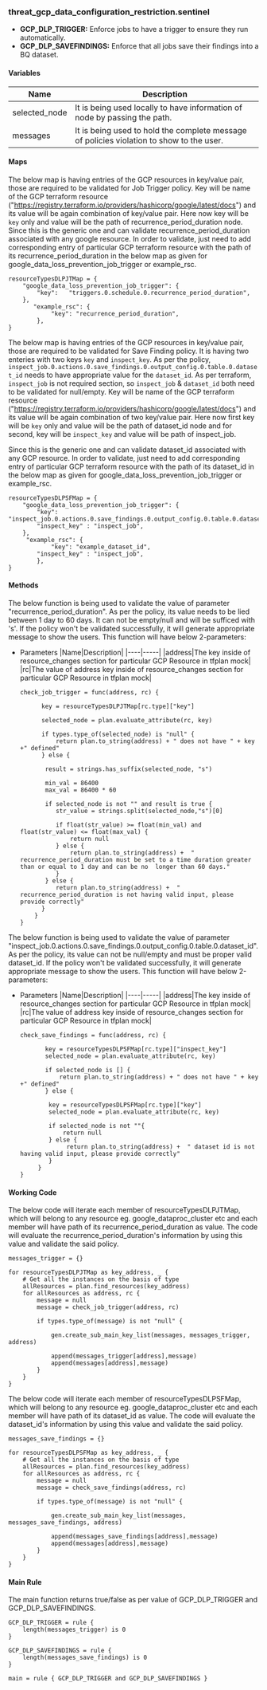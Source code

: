 ### threat_gcp_data_configuration_restriction.sentinel
* **GCP_DLP_TRIGGER:** Enforce jobs to have a trigger to ensure they run automatically.
* **GCP_DLP_SAVEFINDINGS:** Enforce that all jobs save their findings into a BQ dataset.

#### Variables 
|Name|Description|
|----|-----|
|selected_node|It is being used locally to have information of node by passing the path.|
|messages|It is being used to hold the complete message of policies violation to show to the user.|

#### Maps
The below map is having entries of the GCP resources in key/value pair, those are required to be validated for Job Trigger policy. Key will be name of the GCP terraform resource ("https://registry.terraform.io/providers/hashicorp/google/latest/docs") and its value will be again combination of key/value pair. Here now key will be ```key``` only and value will be the path of recurrence_period_duration node. Since this is the generic one and can validate recurrence_period_duration associated with any google resource. In order to validate, just need to add corresponding entry of particular GCP terraform resource with the path of its recurrence_period_duration in the below map as given for google_data_loss_prevention_job_trigger or example_rsc.
```
resourceTypesDLPJTMap = {	
	"google_data_loss_prevention_job_trigger": {
		"key":   "triggers.0.schedule.0.recurrence_period_duration",
	},
	   "example_rsc": {
	        "key": "recurrence_period_duration",
        },
}
```
The below map is having entries of the GCP resources in key/value pair, those are required to be validated for Save Finding  policy. It is having two enteries with two keys ```key``` and ```inspect_key```. As per the policy, ```inspect_job.0.actions.0.save_findings.0.output_config.0.table.0.dataset_id``` needs to have appropriate value for the ```dataset_id```. As per terraform, ```inspect_job``` is not required section, so ```inspect_job``` & ```dataset_id``` both need to be validated for null/empty. Key will be name of the GCP terraform resource ("https://registry.terraform.io/providers/hashicorp/google/latest/docs") and its value will be again combination of two key/value pair. Here now first key will be ```key``` only and value will be the path of dataset_id node and for second, key will be ```inspect_key``` and value will be path of inspect_job.

Since this is the generic one and can validate dataset_id associated with any GCP resource. In order to validate, just need to add corresponding entry of particular GCP terraform resource with the path of its dataset_id in the below map as given for google_data_loss_prevention_job_trigger or example_rsc.
```
resourceTypesDLPSFMap = {	
	"google_data_loss_prevention_job_trigger": {
		"key":   "inspect_job.0.actions.0.save_findings.0.output_config.0.table.0.dataset_id",
		"inspect_key" : "inspect_job",
	},
	 "example_rsc": {
	        "key": "example_dataset_id",
		"inspect_key" : "inspect_job",
        },
}
```

#### Methods
The below function is being used to validate the value of parameter "recurrence_period_duration". As per the policy, its value needs to be lied between 1 day to 60 days. It can not be empty/null and will be sufficed with 's'. If the policy won't be validated successfully, it will generate appropriate message to show the users. This function will have below 2-parameters:

* Parameters
  |Name|Description|
  |----|-----|
  |address|The key inside of resource_changes section for particular GCP Resource in tfplan mock|
  |rc|The value of address key inside of resource_changes section for particular GCP Resource in tfplan mock|
      
  ```
  check_job_trigger = func(address, rc) {

	    key = resourceTypesDLPJTMap[rc.type]["key"]

	    selected_node = plan.evaluate_attribute(rc, key)

	    if types.type_of(selected_node) is "null" {
		    return plan.to_string(address) + " does not have " + key +" defined"
	    } else {

		 result = strings.has_suffix(selected_node, "s")

		 min_val = 86400
		 max_val = 86400 * 60

		 if selected_node is not "" and result is true {
			str_value = strings.split(selected_node,"s")[0]

			if float(str_value) >= float(min_val) and float(str_value) <= float(max_val) {
				return null 
			} else {
				return plan.to_string(address) +  " recurrence_period_duration must be set to a time duration greater than or equal to 1 day and can be no  longer than 60 days."							
			}
		 } else {
			return plan.to_string(address) +  " recurrence_period_duration is not having valid input, please provide correctly"				
		}
	  }
  }
  ```

The below function is being used to validate the value of parameter "inspect_job.0.actions.0.save_findings.0.output_config.0.table.0.dataset_id". As per the policy, its value can not be null/empty and must be proper valid dataset_id. If the policy won't be validated successfully, it will generate appropriate message to show the users. This function will have below 2-parameters:

* Parameters
  |Name|Description|
  |----|-----|
  |address|The key inside of resource_changes section for particular GCP Resource in tfplan mock|
  |rc|The value of address key inside of resource_changes section for particular GCP Resource in tfplan mock|

  ```
  check_save_findings = func(address, rc) {

	     key = resourceTypesDLPSFMap[rc.type]["inspect_key"]
	     selected_node = plan.evaluate_attribute(rc, key)
	
	     if selected_node is [] {
		     return plan.to_string(address) + " does not have " + key +" defined"
	     } else {

		  key = resourceTypesDLPSFMap[rc.type]["key"]
		  selected_node = plan.evaluate_attribute(rc, key)
		
		  if selected_node is not ""{
			  return null
		  } else {
			   return plan.to_string(address) +  " dataset id is not having valid input, please provide correctly"			
		  }
	   }
  }
  ```

#### Working Code
The below code will iterate each member of resourceTypesDLPJTMap, which will belong to any resource eg. google_dataproc_cluster etc and each member will have path of its recurrence_period_duration as value. The code will evaluate the recurrence_period_duration's information by using this value and validate the said policy.
```
messages_trigger = {}

for resourceTypesDLPJTMap as key_address, _ {
	# Get all the instances on the basis of type
	allResources = plan.find_resources(key_address)
	for allResources as address, rc {
		message = null
		message = check_job_trigger(address, rc)

		if types.type_of(message) is not "null" {

			gen.create_sub_main_key_list(messages, messages_trigger, address)
			
			append(messages_trigger[address],message)
			append(messages[address],message)
		} 	
	}
}
```

The below code will iterate each member of resourceTypesDLPSFMap, which will belong to any resource eg. google_dataproc_cluster etc and each member will have path of its dataset_id as value. The code will evaluate the dataset_id's information by using this value and validate the said policy.
```
messages_save_findings = {}

for resourceTypesDLPSFMap as key_address, _ {
	# Get all the instances on the basis of type
	allResources = plan.find_resources(key_address)
	for allResources as address, rc {
		message = null
		message = check_save_findings(address, rc)

		if types.type_of(message) is not "null" {

			gen.create_sub_main_key_list(messages, messages_save_findings, address)
			
			append(messages_save_findings[address],message)
			append(messages[address],message)
		} 	
	}
}
```

#### Main Rule
The main function returns true/false as per value of GCP_DLP_TRIGGER and GCP_DLP_SAVEFINDINGS.
```
GCP_DLP_TRIGGER = rule {
 	length(messages_trigger) is 0 
}

GCP_DLP_SAVEFINDINGS = rule {
 	length(messages_save_findings) is 0 
}

main = rule { GCP_DLP_TRIGGER and GCP_DLP_SAVEFINDINGS }
```
